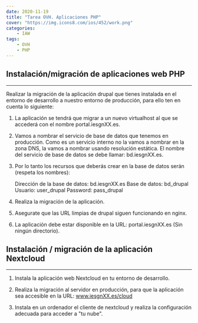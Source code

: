 ```yaml
---
date: 2020-11-19
title: "Tarea OVH. Aplicaciones PHP"
cover: "https://img.icons8.com/ios/452/work.png"
categories: 
    - IAW
tags:
    - OVH
    - PHP
---
```


## Instalación/migración de aplicaciones web PHP
<hr>

Realizar la migración de la aplicación drupal que tienes instalada en el entorno de desarrollo a nuestro entorno de producción, para ello ten en cuenta lo siguiente:

1. La aplicación se tendrá que migrar a un nuevo virtualhost al que se accederá con el nombre portal.iesgnXX.es.

2. Vamos a nombrar el servicio de base de datos que tenemos en producción. Como es un servicio interno no la vamos a nombrar en la zona DNS, la vamos a nombrar usando resolución estática. El nombre del servicio de base de datos se debe llamar: bd.iesgnXX.es.

3. Por lo tanto los recursos que deberás crear en la base de datos serán (respeta los nombres):

    Dirección de la base de datos: bd.iesgnXX.es
    Base de datos: bd_drupal
    Usuario: user_drupal
    Password: pass_drupal

4. Realiza la migración de la aplicación.

5. Asegurate que las URL limpias de drupal siguen funcionando en nginx.

6. La aplicación debe estar disponible en la URL: portal.iesgnXX.es (Sin ningún directorio).


## Instalación / migración de la aplicación Nextcloud
<hr>

1. Instala la aplicación web Nextcloud en tu entorno de desarrollo.

2. Realiza la migración al servidor en producción, para que la aplicación sea accesible en la URL: www.iesgnXX.es/cloud

3. Instala en un ordenador el cliente de nextcloud y realiza la configuración adecuada para acceder a "tu nube".
